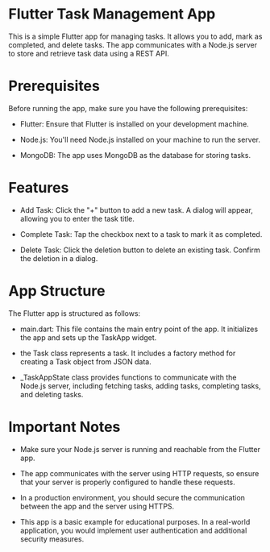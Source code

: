 # Flutter Task Management App
This is a simple Flutter app for managing tasks. It allows you to add, mark as completed, and delete tasks. The app communicates with a Node.js server to store and retrieve task data using a REST API.

# Prerequisites
Before running the app, make sure you have the following prerequisites:

- Flutter: Ensure that Flutter is installed on your development machine.

- Node.js: You'll need Node.js installed on your machine to run the server.

- MongoDB: The app uses MongoDB as the database for storing tasks.

# Features
- Add Task: Click the "+" button to add a new task. A dialog will appear, allowing you to enter the task title.

- Complete Task: Tap the checkbox next to a task to mark it as completed.

- Delete Task: Click the deletion button to delete an existing task. Confirm the deletion in a dialog.

# App Structure
The Flutter app is structured as follows:

- main.dart: This file contains the main entry point of the app. It initializes the app and sets up the TaskApp widget.

- the Task class represents a task. It includes a factory method for creating a Task object from JSON data.

- _TaskAppState class provides functions to communicate with the Node.js server, including fetching tasks, adding tasks, completing tasks, and deleting tasks.

# Important Notes
- Make sure your Node.js server is running and reachable from the Flutter app.

- The app communicates with the server using HTTP requests, so ensure that your server is properly configured to handle these requests.

- In a production environment, you should secure the communication between the app and the server using HTTPS.

- This app is a basic example for educational purposes. In a real-world application, you would implement user authentication and additional security measures.
